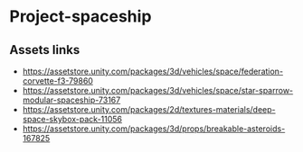 # Project-spaceship

## Assets links

- https://assetstore.unity.com/packages/3d/vehicles/space/federation-corvette-f3-79860
- https://assetstore.unity.com/packages/3d/vehicles/space/star-sparrow-modular-spaceship-73167
- https://assetstore.unity.com/packages/2d/textures-materials/deep-space-skybox-pack-11056
- https://assetstore.unity.com/packages/3d/props/breakable-asteroids-167825
